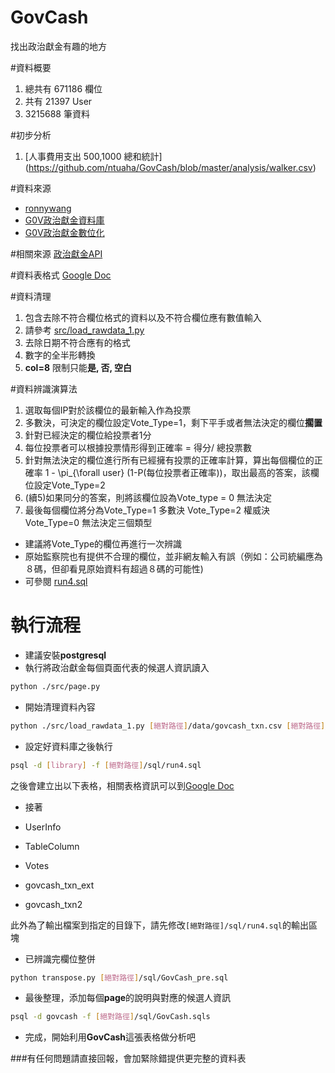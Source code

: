 GovCash
=========

找出政治獻金有趣的地方

#資料概要

1. 總共有 671186  欄位
2. 共有  21397  User
3. 3215688 筆資料

#初步分析

1. [人事費用支出 500,1000 總和統計] (https://github.com/ntuaha/GovCash/blob/master/analysis/walker.csv)

#資料來源

- [ronnywang](http://ronny.tw/)
- [G0V政治獻金資料庫](http://campaign-finance.g0v.lackneets.tw/)
- [G0V政治獻金數位化](http://campaign-finance.g0v.ctiml.tw/)

#相關來源
[政治獻金API](http://campaign-finance.g0v.ronny.tw/)

#資料表格式
[Google Doc](https://docs.google.com/spreadsheets/d/15TwXSiI1enBaMWv0WeHTZ3FbLPEmKEAWYGNszDaJXhk/edit#gid=0)

#資料清理

1. 包含去除不符合欄位格式的資料以及不符合欄位應有數值輸入
2. 請參考 [src/load_rawdata_1.py](https://github.com/ntuaha/GovCash/blob/master/src/load_rawdata_1.py)
3. 去除日期不符合應有的格式
4. 數字的全半形轉換
5. **col=8** 限制只能**是, 否, 空白**



 


#資料辨識演算法

1. 選取每個IP對於該欄位的最新輸入作為投票
2. 多數決，可決定的欄位設定Vote_Type=1，剩下平手或者無法決定的欄位**擱置**
3. 針對已經決定的欄位給投票者1分
4. 每位投票者可以根據投票情形得到正確率 = 得分/ 總投票數
5. 針對無法決定的欄位進行所有已經擁有投票的正確率計算，算出每個欄位的正確率 1 - \pi_{\forall user} (1-P(每位投票者正確率))，取出最高的答案，該欄位設定Vote_Type=2
6. (續5)如果同分的答案，則將該欄位設為Vote_type = 0  無法決定
7. 最後每個欄位將分為Vote_Type=1 多數決  Vote_Type=2 權威決  Vote_Type=0 無法決定三個類型

- 建議將Vote_Type的欄位再進行一次辨識
- 原始監察院也有提供不合理的欄位，並非網友輸入有誤（例如：公司統編應為８碼，但卻看見原始資料有超過８碼的可能性)
- 可參閱 [run4.sql](https://github.com/ntuaha/GovCash/blob/master/sql/run4.sql)

# 執行流程

- 建議安裝**postgresql** 
- 執行將政治獻金每個頁面代表的候選人資訊讀入
```sh
python ./src/page.py
```
- 開始清理資料內容
```sh
python ./src/load_rawdata_1.py [絕對路徑]/data/govcash_txn.csv [絕對路徑]/sql/createRaw_1.sql
```




- 設定好資料庫之後執行

```sh
psql -d [library] -f [絕對路徑]/sql/run4.sql
```
之後會建立出以下表格，相關表格資訊可以到[Google Doc](https://docs.google.com/spreadsheets/d/15TwXSiI1enBaMWv0WeHTZ3FbLPEmKEAWYGNszDaJXhk/edit#gid=0)

- 接著

- UserInfo
- TableColumn
- Votes
- govcash_txn_ext
- govcash_txn2

此外為了輸出檔案到指定的目錄下，請先修改`[絕對路徑]/sql/run4.sql`的輸出區塊

- 已辨識完欄位整併

```sh
python transpose.py [絕對路徑]/sql/GovCash_pre.sql
```

- 最後整理，添加每個**page**的說明與對應的候選人資訊

```sh
psql -d govcash -f [絕對路徑]/sql/GovCash.sqls
```

- 完成，開始利用**GovCash**這張表格做分析吧






###有任何問題請直接回報，會加緊除錯提供更完整的資料表